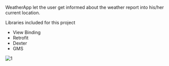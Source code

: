 WeatherApp let the user get informed about the weather report into his/her current location.

Libraries included for this project
- View Binding
- Retrofit
- Dexter
- GMS

![1](https://user-images.githubusercontent.com/109162046/194948670-f776ce8f-35cd-4e3d-bf1d-ead6d389c935.PNG)

